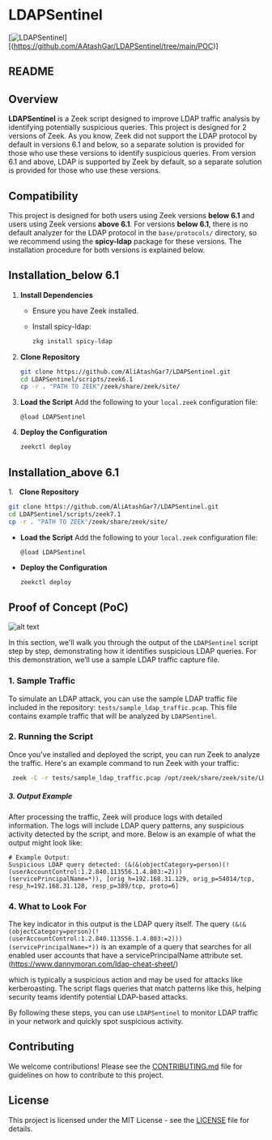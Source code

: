 # LDAPSentinel

[![LDAPSentinel]([https://github.com/AAtashGar/LDAPSentinel/tree/main/POC/LDAPSentinel.png] "LDAPSentinel")][(https://github.com/AAtashGar/LDAPSentinel/tree/main/POC)]

## README

## Overview

**LDAPSentinel** is a Zeek script designed to improve LDAP traffic analysis by identifying potentially suspicious queries. This project is designed for 2 versions of Zeek. As you know, Zeek did not support the LDAP protocol by default in versions 6.1 and below, so a separate solution is provided for those who use these versions to identify suspicious queries. From version 6.1 and above, LDAP is supported by Zeek by default, so a separate solution is provided for those who use these versions.

## Compatibility

This project is designed for both users using Zeek versions **below 6.1** and users using Zeek versions **above 6.1**. For versions **below 6.1**, there is no default analyzer for the LDAP protocol in the `base/protocols/` directory, so we recommend using the **spicy-ldap** package for these versions. The installation procedure for both versions is explained below.

## Installation_below 6.1

1. **Install Dependencies**
   
   - Ensure you have Zeek installed.
   
   - Install spicy-ldap:
     
     ```bash
     zkg install spicy-ldap
     ```

2. **Clone Repository**
   
   ```bash
   git clone https://github.com/AliAtashGar7/LDAPSentinel.git
   cd LDAPSentinel/scripts/zeek6.1
   cp -r . "PATH TO ZEEK"/zeek/share/zeek/site/
   ```

3. **Load the Script**
   Add the following to your `local.zeek` configuration file:
   
   ```zeek
   @load LDAPSentinel
   ```

4. **Deploy the Configuration**
   
   ```bash
   zeekctl deploy
   ```

## Installation_above 6.1

1.   **Clone Repository**

```bash
git clone https://github.com/AliAtashGar7/LDAPSentinel.git
cd LDAPSentinel/scripts/zeek7.1
cp -r . "PATH TO ZEEK"/zeek/share/zeek/site/
```

- **Load the Script** Add the following to your `local.zeek` configuration file:
  
  ```zeek
  @load LDAPSentinel
  ```

- **Deploy the Configuration**
  
  ```bash
  zeekctl deploy
  ```

## Proof of Concept (PoC)

![alt text](URL_to_image "Optional Title")

In this section, we'll walk you through the output of the `LDAPSentinel` script step by step, demonstrating how it identifies suspicious LDAP queries. For this demonstration, we’ll use a sample LDAP traffic capture file.

### 1. **Sample Traffic**

To simulate an LDAP attack, you can use the sample LDAP traffic file included in the repository: `tests/sample_ldap_traffic.pcap`. This file contains example traffic that will be analyzed by `LDAPSentinel`.

### 2. **Running the Script**

Once you've installed and deployed the script, you can run Zeek to analyze the traffic. Here's an example command to run Zeek with your traffic:

```bash
 zeek -C -r tests/sample_ldap_traffic.pcap /opt/zeek/share/zeek/site/LDAPSentinel/main.zeek "LogAscii::use_json=T"
```

##### 3. **Output Example**

After processing the traffic, Zeek will produce logs with detailed information. The logs will include LDAP query patterns, any suspicious activity detected by the script, and more. Below is an example of what the output might look like:

```plaintext
# Example Output: 
Suspicious LDAP query detected: (&(&(objectCategory=person)(!(userAccountControl:1.2.840.113556.1.4.803:=2)))(servicePrincipalName=*)), [orig_h=192.168.31.129, orig_p=54014/tcp, resp_h=192.168.31.128, resp_p=389/tcp, proto=6]
```

### 4. **What to Look For**

The key indicator in this output is the LDAP query itself. The query `(&(&(objectCategory=person)(!(userAccountControl:1.2.840.113556.1.4.803:=2)))(servicePrincipalName=*))` is an example of a query that searches for all enabled user accounts that have a servicePrincipalName attribute set.
(https://www.dannymoran.com/ldap-cheat-sheet/)

which is typically a suspicious action and may be used for attacks like kerberoasting. The script flags queries that match patterns like this, helping security teams identify potential LDAP-based attacks.

By following these steps, you can use `LDAPSentinel` to monitor LDAP traffic in your network and quickly spot suspicious activity.

## Contributing

We welcome contributions! Please see the [CONTRIBUTING.md](CONTRIBUTING.md) file for guidelines on how to contribute to this project.

## License

This project is licensed under the MIT License - see the [LICENSE](LICENSE) file for details.

## 
